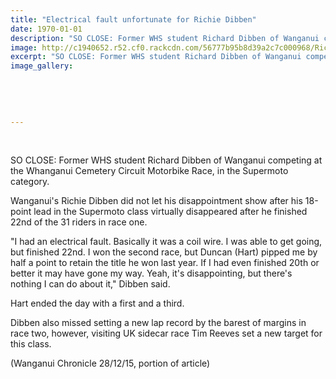 ```yaml
---
title: "Electrical fault unfortunate for Richie Dibben"
date: 1970-01-01
description: "SO CLOSE: Former WHS student Richard Dibben of Wanganui competing at the Whanganui Cemetery Circuit Motorbike Race, in the Supermoto category."
image: http://c1940652.r52.cf0.rackcdn.com/56777b95b8d39a2c7c000968/Richard-Dibben-cem-cirucit-dec-2015-1.jpg
excerpt: "SO CLOSE: Former WHS student Richard Dibben of Wanganui competing at the Whanganui Cemetery Circuit Motorbike Race, in the Supermoto category."
image_gallery:
    
    
    
    
    
---
```


<p>&nbsp;</p>
<p>SO CLOSE: Former WHS student Richard Dibben of Wanganui competing at the Whanganui Cemetery Circuit Motorbike Race, in the Supermoto category.</p>
<p>Wanganui's Richie Dibben did not let his disappointment show after his 18-point lead in the Supermoto class virtually disappeared after he finished 22nd of the 31 riders in race one.</p>
<p>"I had an electrical fault. Basically it was a coil wire. I was able to get going, but finished 22nd. I won the second race, but Duncan (Hart) pipped me by half a point to retain the title he won last year. If I had even finished 20th or better it may have gone my way. Yeah, it's disappointing, but there's nothing I can do about it," Dibben said.</p>
<p>Hart ended the day with a first and a third.</p>
<p>Dibben also missed setting a new lap record by the barest of margins in race two, however, visiting UK sidecar race Tim Reeves set a new target for this class.</p>
<p>(Wanganui Chronicle 28/12/15, portion of article)</p>

